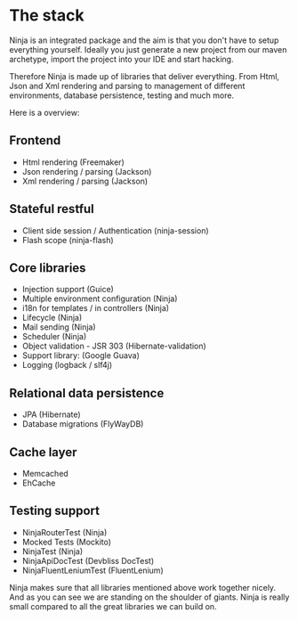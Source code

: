 The stack
=========

Ninja is an integrated package and the aim is that you don't have to setup everything yourself.
Ideally you just generate a new project from our maven archetype, import the project into your
IDE and start hacking.

Therefore Ninja is made up of libraries that deliver everything. From Html, Json and Xml rendering
and parsing to management of different environments, database persistence, testing and much more.

Here is a overview:

Frontend
--------
- Html rendering (Freemaker)
- Json rendering / parsing (Jackson)
- Xml rendering / parsing (Jackson)

Stateful restful
----------------
- Client side session / Authentication (ninja-session)
- Flash scope (ninja-flash)

Core libraries
--------------
- Injection support (Guice)
- Multiple environment configuration (Ninja)
- i18n for templates / in controllers (Ninja)
- Lifecycle (Ninja)
- Mail sending (Ninja)
- Scheduler (Ninja)
- Object validation - JSR 303 (Hibernate-validation)
- Support library: (Google Guava)
- Logging (logback / slf4j)

Relational data persistence
---------------------------
- JPA (Hibernate)
- Database migrations (FlyWayDB)

Cache layer
-----------
- Memcached
- EhCache

Testing support
---------------
- NinjaRouterTest (Ninja)
- Mocked Tests (Mockito)
- NinjaTest (Ninja)
- NinjaApiDocTest (Devbliss DocTest)
- NinjaFluentLeniumTest (FluentLenium)


Ninja makes sure that all libraries mentioned above work together nicely. And as you can see we are standing
on the shoulder of giants. Ninja is really small compared to all the great libraries we can build on.


